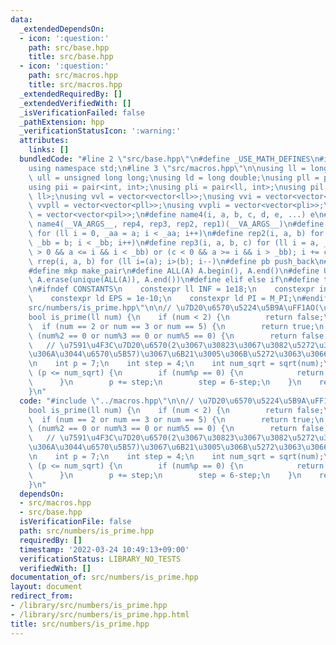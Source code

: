 ```yaml
---
data:
  _extendedDependsOn:
  - icon: ':question:'
    path: src/base.hpp
    title: src/base.hpp
  - icon: ':question:'
    path: src/macros.hpp
    title: src/macros.hpp
  _extendedRequiredBy: []
  _extendedVerifiedWith: []
  _isVerificationFailed: false
  _pathExtension: hpp
  _verificationStatusIcon: ':warning:'
  attributes:
    links: []
  bundledCode: "#line 2 \"src/base.hpp\"\n#define _USE_MATH_DEFINES\n#include <bits/stdc++.h>\n\
    using namespace std;\n#line 3 \"src/macros.hpp\"\n\nusing ll = long long;\nusing\
    \ ull = unsigned long long;\nusing ld = long double;\nusing pll = pair<ll, ll>;\n\
    using pii = pair<int, int>;\nusing pli = pair<ll, int>;\nusing pil = pair<int,\
    \ ll>;\nusing vvl = vector<vector<ll>>;\nusing vvi = vector<vector<int>>;\nusing\
    \ vvpll = vector<vector<pll>>;\nusing vvpli = vector<vector<pli>>;\nusing vvpil\
    \ = vector<vector<pil>>;\n#define name4(i, a, b, c, d, e, ...) e\n#define rep(...)\
    \ name4(__VA_ARGS__, rep4, rep3, rep2, rep1)(__VA_ARGS__)\n#define rep1(i, a)\
    \ for (ll i = 0, _aa = a; i < _aa; i++)\n#define rep2(i, a, b) for (ll i = a,\
    \ _bb = b; i < _bb; i++)\n#define rep3(i, a, b, c) for (ll i = a, _bb = b; (c\
    \ > 0 && a <= i && i < _bb) or (c < 0 && a >= i && i > _bb); i += c)\n#define\
    \ rrep(i, a, b) for (ll i=(a); i>(b); i--)\n#define pb push_back\n#define eb emplace_back\n\
    #define mkp make_pair\n#define ALL(A) A.begin(), A.end()\n#define UNIQUE(A) sort(ALL(A)),\
    \ A.erase(unique(ALL(A)), A.end())\n#define elif else if\n#define tostr to_string\n\
    \n#ifndef CONSTANTS\n    constexpr ll INF = 1e18;\n    constexpr int MOD = 1000000007;\n\
    \    constexpr ld EPS = 1e-10;\n    constexpr ld PI = M_PI;\n#endif\n#line 2 \"\
    src/numbers/is_prime.hpp\"\n\n// \u7D20\u6570\u5224\u5B9A\uFF1AO(\u221Anum)\n\
    bool is_prime(ll num) {\n    if (num < 2) {\n        return false;\n    }\n  \
    \  if (num == 2 or num == 3 or num == 5) {\n        return true;\n    }\n    if\
    \ (num%2 == 0 or num%3 == 0 or num%5 == 0) {\n        return false;\n    }\n \
    \   // \u7591\u4F3C\u7D20\u6570(2\u3067\u30823\u3067\u3082\u5272\u308A\u5207\u308C\
    \u306A\u3044\u6570\u5B57)\u3067\u6B21\u3005\u306B\u5272\u3063\u3066\u3044\u304F\
    \n    int p = 7;\n    int step = 4;\n    int num_sqrt = sqrt(num);\n    while\
    \ (p <= num_sqrt) {\n        if (num%p == 0) {\n            return false;\n  \
    \      }\n        p += step;\n        step = 6-step;\n    }\n    return true;\n\
    }\n"
  code: "#include \"../macros.hpp\"\n\n// \u7D20\u6570\u5224\u5B9A\uFF1AO(\u221Anum)\n\
    bool is_prime(ll num) {\n    if (num < 2) {\n        return false;\n    }\n  \
    \  if (num == 2 or num == 3 or num == 5) {\n        return true;\n    }\n    if\
    \ (num%2 == 0 or num%3 == 0 or num%5 == 0) {\n        return false;\n    }\n \
    \   // \u7591\u4F3C\u7D20\u6570(2\u3067\u30823\u3067\u3082\u5272\u308A\u5207\u308C\
    \u306A\u3044\u6570\u5B57)\u3067\u6B21\u3005\u306B\u5272\u3063\u3066\u3044\u304F\
    \n    int p = 7;\n    int step = 4;\n    int num_sqrt = sqrt(num);\n    while\
    \ (p <= num_sqrt) {\n        if (num%p == 0) {\n            return false;\n  \
    \      }\n        p += step;\n        step = 6-step;\n    }\n    return true;\n\
    }\n"
  dependsOn:
  - src/macros.hpp
  - src/base.hpp
  isVerificationFile: false
  path: src/numbers/is_prime.hpp
  requiredBy: []
  timestamp: '2022-03-24 10:49:13+09:00'
  verificationStatus: LIBRARY_NO_TESTS
  verifiedWith: []
documentation_of: src/numbers/is_prime.hpp
layout: document
redirect_from:
- /library/src/numbers/is_prime.hpp
- /library/src/numbers/is_prime.hpp.html
title: src/numbers/is_prime.hpp
---
```

